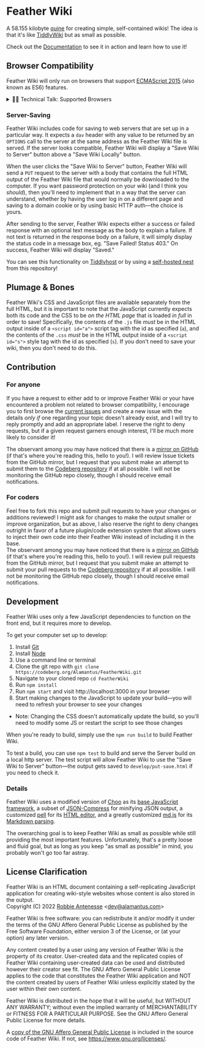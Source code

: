 # Feather Wiki

A 58.155 kilobyte [quine](https://en.wikipedia.org/wiki/Quine_(computing)) for creating simple, self-contained wikis! The idea is that it's like
[TiddlyWiki](https://tiddlywiki.com) but as small as possible.

Check out the [Documentation](https://feather.wiki) to see it in action and learn how to use it!

## Browser Compatibility

Feather Wiki will only run on browsers that support [ECMAScript 2015](https://caniuse.com/es6) (also known as ES6) features.

<details>
<summary>👨‍💻 Technical Talk: Supported Browsers</summary>

According to [this ECMAScript compatibility table](https://kangax.github.io/compat-table/es6/), the following
browser versions should definitely be able to run Feather Wiki version 1.3.0 and up without issues:

- Chrome 86+
- Edge 87+
- Firefox 88+
- iOS Safari 12+
- Opera 73+
- Opera Mobile 62+
- Safari 13+
- Samsung Internet for Android 12+

The chart linked above is incomplete, so if your browser is older than any of these, you _might_ still be able to run Feather Wiki, but
you'll have to check yourself if it supports [features from ECMAScript 2015](https://caniuse.com/es6) (also known as ES6).

</details>

### Server-Saving

Feather Wiki includes code for saving to web servers that are set up in a particular way. It expects a `dav` header with any value to be returned by an `OPTIONS` call to the server at the same address as the Feather Wiki file is served. If the server looks compatible, Feather Wiki will display a "Save Wiki to Server" button above a "Save Wiki Locally" button.

When the user clicks the "Save Wiki to Server" button, Feather Wiki will send a `PUT` request to the server with a body that contains the full HTML output of the Feather Wiki file that would normally be downloaded to the computer. If you want password protection on your wiki (and I think you _should_), then you'll need to implement that in a way that the server can understand, whether by having the user log in on a different page and saving to a domain cookie or by using basic HTTP auth—the choice is yours.

After sending to the server, Feather Wiki expects either a success or failed response with an optional text message as the body to explain a failure. If not text is returned in the response body on a failure, it will simply display the status code in a message box, eg. "Save Failed! Status 403." On success, Feather Wiki will display "Saved."

You can see this functionality on [Tiddlyhost](https://tiddlyhost.com) or by using a [self-hosted nest](https://codeberg.org/Alamantus/FeatherWiki/src/branch/main/nests) from this repository!

## Plumage & Bones

Feather Wiki's CSS and JavaScript files are available separately from the full HTML, but it is important to note that the JavaScript currently expects both its code and the CSS to be _on the HTML page_ that is loaded _in full_ in order to save! Specifically, the contents of the `.js` file _must_ be in the HTML output inside of a `<script id="a">` script tag with the id as specified (`a`), and the contents of the `.css` _must_ be in the HTML output inside of a `<script id="s">` style tag with the id as specified (`s`). If you don't need to save your wiki, then you don't need to do this.

## Contribution

### For anyone

If you have a request to either add to or improve Feather Wiki or your have encountered a problem not related to browser
compatibility, I encourage you to first browse the [current issues](https://codeberg.org/Alamantus/FeatherWiki/issues) and create a new issue
with the details _only if_ one regarding your topic doesn't already exist, and I will try to reply promptly and add an appropriate label.
I reserve the right to deny requests, but if a given request garners enough interest, I'll be much more likely to consider it!

The observant among you may have noticed that there is a [mirror on GitHub](https://github.com/Alamantus/FeatherWiki) (if that's where you're reading this, hello to you!). I will review Issue tickets from the GitHub mirror, but I request that you submit make an attempt to submit them to the [Codeberg repository](https://codeberg.org/Alamantus/FeatherWiki)
if at all possible. I will not be monitoring the GitHub repo closely, though I should receive email notifications.

### For coders

Feel free to fork this repo and submit pull requests to have your changes or additions reviewed! I might ask for changes
to make the output smaller or improve organization, but as above, I also reserve the right to deny changes outright in favor of a future plugin/code
extension system that allows users to inject their own code into their Feather Wiki instead of including it in the base.  
The observant among you may have noticed that there is a [mirror on GitHub](https://github.com/Alamantus/FeatherWiki) (if that's where you're reading this, hello to you!). I will review pull requests from the GitHub mirror, but I request that you submit make an attempt to submit your pull requests to the
[Codeberg repository](https://codeberg.org/Alamantus/FeatherWiki) if at all possible. I will not be monitoring the GitHub repo closely, though I should receive email notifications.

## Development

Feather Wiki uses only a few JavaScript dependencies to function on the front end, but it requires more to develop.

To get your computer set up to develop:

1. Install [Git](https://git-scm.com)
1. Install [Node](https://nodejs.org)
1. Use a command line or terminal
1. Clone the git repo with `git clone https://codeberg.org/Alamantus/FeatherWiki.git`
1. Navigate to your cloned repo `cd FeatherWiki`
1. Run `npm install`
1. Run `npm start` and visit http://localhost:3000 in your browser
1. Start making changes to the JavaScript to update your build—you will need to refresh your browser to see your changes
  - Note: Changing the CSS doesn't automatically update the build, so you'll need to modify some JS or restart the script to see those changes

When you're ready to build, simply use the `npm run build` to build Feather Wiki.

To test a build, you can use `npm test` to build and serve the Server build on a local http server. The test script will allow
Feather Wiki to use the "Save Wiki to Server" button—the output gets saved to `develop/put-save.html` if you need
to check it.

### Details

Feather Wiki uses a modified version of [Choo](https://choo.io) as its [base JavaScript framework](./nanochoo.js), a subset of [JSON-Compress](https://github.com/Alamantus/JSON-Compress) for
minifying JSON output, a customized [pell](https://jaredreich.com/pell/) for its [HTML editor](./helpers/ed.js), and a greatly customized [md.js](https://github.com/thysultan/md.js) for
its [Markdown parsing](./helpers/md.js).

The overarching goal is to keep Feather Wiki as small as possible while still providing the most important features.
Unfortunately, that's a pretty loose and fluid goal, but as long as you keep "as small as possible" in mind, you probably
won't go too far astray.

## License Clarification

Feather Wiki is an HTML document containing a self-replicating JavaScript application for creating wiki-style websites whose content is also stored in the output.  
Copyright (C) 2022 [Robbie Antenesse](https://robbie.antenesse.net) \<dev@alamantus.com\>

Feather Wiki is free software: you can redistribute it and/or modify
it under the terms of the GNU Affero General Public License as
published by the Free Software Foundation, either version 3 of the
License, or (at your option) any later version.

Any content created by a user using any version of Feather Wiki is
the property of its creator. User-created data and the replicated
copies of Feather Wiki containing user-created data can be used and
distributed however their creator see fit. The GNU Affero General
Public License applies to the code that constitutes the Feather Wiki
application and NOT the content created by users of Feather Wiki
unless explicitly stated by the user within their own content.

Feather Wiki is distributed in the hope that it will be useful,
but WITHOUT ANY WARRANTY; without even the implied warranty of
MERCHANTABILITY or FITNESS FOR A PARTICULAR PURPOSE. See the
GNU Affero General Public License for more details.

A [copy of the GNU Affero General Public License](https://codeberg.org/Alamantus/FeatherWiki/src/branch/main/LICENSE)
is included in the source code of Feather Wiki. If not, see
https://www.gnu.org/licenses/.
